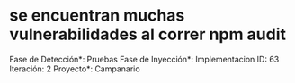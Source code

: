 # se encuentran muchas vulnerabilidades al correr npm audit

Fase de Detección*: Pruebas
Fase de Inyección*: Implementacion
ID: 63
Iteración: 2
Proyecto*: Campanario